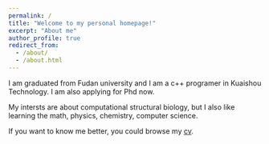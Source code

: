 ```yaml
---
permalink: /
title: "Welcome to my personal homepage!"
excerpt: "About me"
author_profile: true
redirect_from: 
  - /about/
  - /about.html
---
```


I am graduated from Fudan university and I am a c++ programer in Kuaishou Technology. I am also applying for Phd now.

My intersts are about computational structural biology, but I also like learning the math, physics, chemistry, computer science.

If you want to know me better, you could browse my [cv](https://xbybshd.github.io/cv/).
